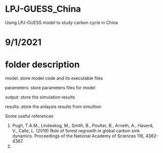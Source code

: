 # LPJ-GUESS_China
Using LPJ-GUESS model to study carbon cycle in China

# 9/1/2021
# folder description
model: store model code and its executable files

parameters: store parameters files for model

output: store the simulation results

results: store the anlaysis results from simultion

Some useful references
1. Pugh, T.A.M., Lindeskog, M., Smith, B., Poulter, B., Arneth, A., Haverd, V., Calle, L. (2019) Role of forest regrowth in global carbon sink dynamics. Proceedings of the National Academy of Sciences 116, 4382-4387.
2. 
